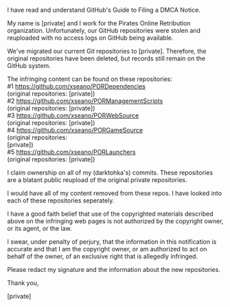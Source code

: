 I have read and understand GitHub's Guide to Filing a DMCA Notice.

My name is [private] and I work for the Pirates Online Retribution
organization.
Unfortunately, our GitHub repositories were stolen and reuploaded with no
access logs on GitHub being available.

We've migrated our current Git repositories to [private]. Therefore, the original
repositories have been deleted, but records still remain on the GitHub
system.

The infringing content can be found on these repositories:  
#1 https://github.com/xseano/PORDependencies  
(original repositories: [private])  
#2 https://github.com/xseano/PORManagementScripts  
(original repositories: [private])  
#3 https://github.com/xseano/PORWebSource  
(original repositories: [private])  
#4 https://github.com/xseano/PORGameSource  
(original repositories:  
[private])  
#5 https://github.com/xseano/PORLaunchers  
(original repositories: [private])

I claim ownership on all of my (darktohka's) commits. These repositories
are a blatant public reupload of the original private repositories.

I would have all of my content removed from these repos. I have looked into
each of these repositories seperately.

I have a good faith belief that use of the copyrighted materials described
above on the infringing web pages is not authorized by the copyright owner,
or its agent, or the law.

I swear, under penalty of perjury, that the information in this
notification is accurate and that I am the copyright owner, or am
authorized to act on behalf of the owner, of an exclusive right that is
allegedly infringed.

Please redact my signature and the information about the new repositories.

Thank you,

[private]
